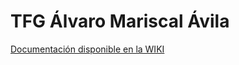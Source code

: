# TFG Álvaro Mariscal Ávila

[Documentación disponible en la WIKI](https://github.com/tfg-amariscal/wiki)
